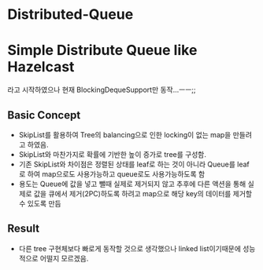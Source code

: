 Distributed-Queue
=================

# Simple Distribute Queue like Hazelcast
라고 시작하였으나 현재 BlockingDequeSupport만 동작...ㅡㅡ;;

## Basic Concept
* SkipList를 활용하여 Tree의 balancing으로 인한 locking이 없는 map을 만들려고 하였음.
* SkipList와 마찬가지로 확률에 기반한 높이 증가로 tree를 구성함.
* 기존 SkipList와 차이점은 정렬된 상태를 leaf로 하는 것이 아니라 Queue를 leaf로 하여 map으로도 사용가능하고 queue로도 사용가능하도록 함 
* 용도는 Queue에 값을 넣고 뺄때 실제로 제거되지 않고 추후에 다른 액션을 통해 실제로 값을 큐에서 제거(2PC)하도록 하려고 map으로 해당 key의 데이터를 제거할 수 있도록 만듬

## Result
* 다른 tree 구현체보다 빠로게 동작할 것으로 생각했으나 linked list이기때문에 성능적으로 어떨지 모르겠음.
